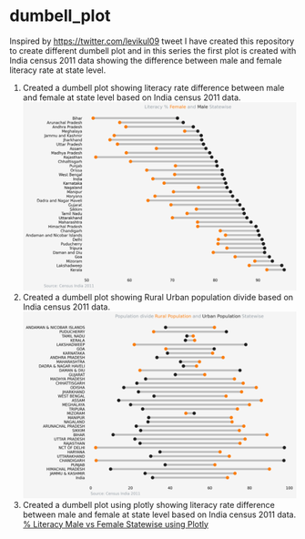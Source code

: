 # dumbell_plot
Inspired by https://twitter.com/levikul09 tweet I have created this repository to create
different dumbell plot and in this series the first plot is created with India census 2011 data showing
the difference between male and female literacy rate at state level.

1. Created a dumbell plot showing literacy rate difference between male and female at state level based on India census 2011 data.
![% Literacy Male vs Female Statewise](LiteracyIndiaStatewiseGender.png)
2. Created a dumbell plot showing Rural Urban population divide based on India census 2011 data.
![% Population divide Rural vs Urban Statewise](RuralUrbanPopulationStatewise.png)
3. Created a dumbell plot using plotly showing literacy rate difference between male and female at state level based on India census 2011 data.
[% Literacy Male vs Female Statewise using Plotly](literacyrate_plotly.html)